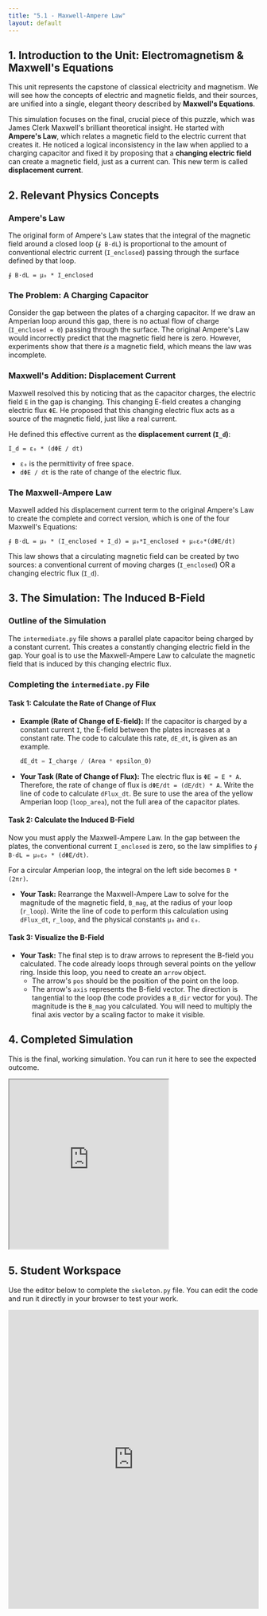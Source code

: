 ```yaml
---
title: "5.1 - Maxwell-Ampere Law"
layout: default
---
```



## 1. Introduction to the Unit: Electromagnetism & Maxwell's Equations

This unit represents the capstone of classical electricity and magnetism. We will see how the concepts of electric and magnetic fields, and their sources, are unified into a single, elegant theory described by **Maxwell's Equations**.

This simulation focuses on the final, crucial piece of this puzzle, which was James Clerk Maxwell's brilliant theoretical insight. He started with **Ampere's Law**, which relates a magnetic field to the electric current that creates it. He noticed a logical inconsistency in the law when applied to a charging capacitor and fixed it by proposing that a **changing electric field** can create a magnetic field, just as a current can. This new term is called **displacement current**.

## 2. Relevant Physics Concepts

### Ampere's Law

The original form of Ampere's Law states that the integral of the magnetic field around a closed loop (`∮ B⋅dL`) is proportional to the amount of conventional electric current (`I_enclosed`) passing through the surface defined by that loop.

`∮ B⋅dL = μ₀ * I_enclosed`

### The Problem: A Charging Capacitor

Consider the gap between the plates of a charging capacitor. If we draw an Amperian loop around this gap, there is no actual flow of charge (`I_enclosed = 0`) passing through the surface. The original Ampere's Law would incorrectly predict that the magnetic field here is zero. However, experiments show that there *is* a magnetic field, which means the law was incomplete.

### Maxwell's Addition: Displacement Current

Maxwell resolved this by noticing that as the capacitor charges, the electric field `E` in the gap is changing. This changing E-field creates a changing electric flux `ΦE`. He proposed that this changing electric flux acts as a source of the magnetic field, just like a real current.

He defined this effective current as the **displacement current (`I_d`)**:

`I_d = ε₀ * (dΦE / dt)`

-   `ε₀` is the permittivity of free space.
-   `dΦE / dt` is the rate of change of the electric flux.

### The Maxwell-Ampere Law

Maxwell added his displacement current term to the original Ampere's Law to create the complete and correct version, which is one of the four Maxwell's Equations:

`∮ B⋅dL = μ₀ * (I_enclosed + I_d) = μ₀*I_enclosed + μ₀ε₀*(dΦE/dt)`

This law shows that a circulating magnetic field can be created by two sources: a conventional current of moving charges (`I_enclosed`) OR a changing electric flux (`I_d`).

## 3. The Simulation: The Induced B-Field

### Outline of the Simulation

The `intermediate.py` file shows a parallel plate capacitor being charged by a constant current. This creates a constantly changing electric field in the gap. Your goal is to use the Maxwell-Ampere Law to calculate the magnetic field that is induced by this changing electric flux.

### Completing the `intermediate.py` File

#### **Task 1: Calculate the Rate of Change of Flux**

- **Example (Rate of Change of E-field):** If the capacitor is charged by a constant current `I`, the E-field between the plates increases at a constant rate. The code to calculate this rate, `dE_dt`, is given as an example.
  ```python
  dE_dt = I_charge / (Area * epsilon_0)
  ```

- **Your Task (Rate of Change of Flux):** The electric flux is `ΦE = E * A`. Therefore, the rate of change of flux is `dΦE/dt = (dE/dt) * A`. Write the line of code to calculate `dFlux_dt`. Be sure to use the area of the yellow Amperian loop (`loop_area`), not the full area of the capacitor plates.

#### **Task 2: Calculate the Induced B-Field**

Now you must apply the Maxwell-Ampere Law. In the gap between the plates, the conventional current `I_enclosed` is zero, so the law simplifies to `∮ B⋅dL = μ₀ε₀ * (dΦE/dt)`.

For a circular Amperian loop, the integral on the left side becomes `B * (2πr)`.

- **Your Task:** Rearrange the Maxwell-Ampere Law to solve for the magnitude of the magnetic field, `B_mag`, at the radius of your loop (`r_loop`). Write the line of code to perform this calculation using `dFlux_dt`, `r_loop`, and the physical constants `μ₀` and `ε₀`.

#### **Task 3: Visualize the B-Field**

- **Your Task:** The final step is to draw arrows to represent the B-field you calculated. The code already loops through several points on the yellow ring. Inside this loop, you need to create an `arrow` object.
    - The arrow's `pos` should be the position of the point on the loop.
    - The arrow's `axis` represents the B-field vector. The direction is tangential to the loop (the code provides a `B_dir` vector for you). The magnitude is the `B_mag` you calculated. You will need to multiply the final axis vector by a scaling factor to make it visible.

## 4. Completed Simulation

This is the final, working simulation. You can run it here to see the expected outcome.

<iframe src="https://glowscript.org/#/user/cglenz/folder/APSimulations-CEM/program/5.1-complete.py" width="320" height="340"></iframe>

## 5. Student Workspace

Use the editor below to complete the `skeleton.py` file. You can edit the code and run it directly in your browser to test your work.

<iframe src="https://trinket.io/embed/glowscript/b7cee044c6aa" width="100%" height="600" frameborder="0" marginwidth="0" marginheight="0" allowfullscreen></iframe>